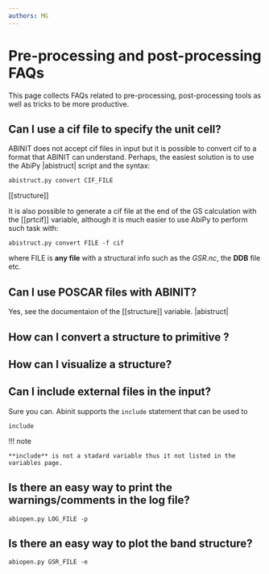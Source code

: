```yaml
---
authors: MG
---
```


# Pre-processing and post-processing FAQs

This page collects FAQs related to pre-processing, post-processing tools as well
as tricks to be more productive.

## Can I use a cif file to specify the unit cell?

ABINIT does not accept cif files in input but it is possible to convert cif
to a format that ABINIT can understand.
Perhaps, the easiest solution is to use the AbiPy |abistruct| script and the syntax:

```
abistruct.py convert CIF_FILE
```

[[structure]]

It is also possible to generate a cif file at the end of the GS calculation with the [[prtcif]] variable,
although it is much easier to use AbiPy to perform such task with:

```
abistruct.py convert FILE -f cif
```

where FILE is **any file** with a structural info such as the *GSR.nc*, the **DDB** file etc.

## Can I use POSCAR files with ABINIT?

Yes, see the documentaion of the [[structure]] variable.
|abistruct|

## How can I convert a structure to primitive ?

## How can I visualize a structure?

## Can I include external files in the input?

Sure you can. 
Abinit supports the `include` statement that can be used to

```
include
```

!!! note

    **include** is not a stadard variable thus it not listed in the variables page.


## Is there an easy way to print the warnings/comments in the log file?

```
abiopen.py LOG_FILE -p
```

## Is there an easy way to plot the band structure?

```
abiopen.py GSR_FILE -e
```
